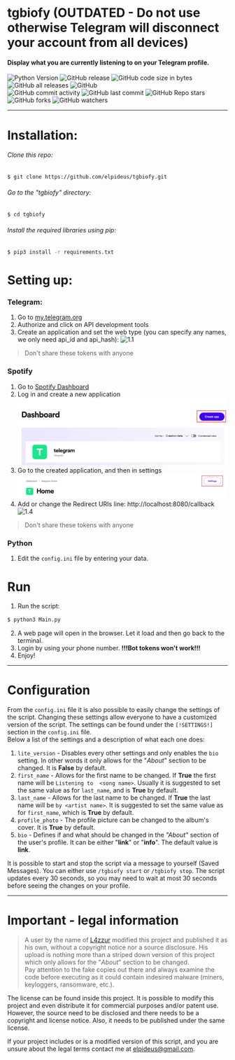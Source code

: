 # tgbiofy (OUTDATED - Do not use otherwise Telegram will disconnect your account from all devices)

#### Display what you are currently listening to on your Telegram profile.

![Python Version](https://img.shields.io/badge/Python-v3.11-informational?style=for-the-badge&logo=python)
![GitHub release ](https://img.shields.io/github/v/release/elpideus/tgbiofy?include_prereleases&style=for-the-badge&logo=github)
![GitHub code size in bytes](https://img.shields.io/github/languages/code-size/elpideus/tgbiofy?style=for-the-badge&logo=github)
![GitHub all releases](https://img.shields.io/github/downloads/elpideus/tgbiofy/total?style=for-the-badge&logo=github)
![GitHub](https://img.shields.io/github/license/elpideus/tgbiofy?style=for-the-badge)\
![GitHub commit activity](https://img.shields.io/github/commit-activity/y/elpideus/tgbiofy?style=for-the-badge&label=Updates%20Frequency)
![GitHub last commit](https://img.shields.io/github/last-commit/elpideus/tgbiofy?style=for-the-badge&label=Updated)
![GitHub Repo stars](https://img.shields.io/github/stars/elpideus/tgbiofy?label=Stars&style=for-the-badge&logo=github)
![GitHub forks](https://img.shields.io/github/forks/elpideus/tgbiofy?label=Forks&style=for-the-badge&logo=github)
![GitHub watchers](https://img.shields.io/github/watchers/elpideus/tgbiofy?label=Watchers&style=for-the-badge&logo=github)

---

# Installation:

###### Clone this repo:
```bash
$ git clone https://github.com/elpideus/tgbiofy.git
```

###### Go to the "tgbiofy" directory:
```bash
$ cd tgbiofy
```

###### Install the required libraries using pip:
```bash
$ pip3 install -r requirements.txt
``` 

# Setting up:

### Telegram:

1. Go to [my.telegram.org](https://my.telegram.org/)
2. Authorize and click on API development tools
3. Create an application and set the web type (you can specify any names, we only need api_id and api_hash):
![1.1](https://github.com/L4zzur/spotify-to-telegram/raw/main/img/2.png)
> Don't share these tokens with anyone

### Spotify
1. Go to [Spotify Dashboard](https://developer.spotify.com/dashboard/)
2. Log in and create a new application 
![1.2](https://github.com/L4zzur/spotify-to-telegram/raw/main/img/3.png)
3. Go to the created application, and then in settings
![1.3](https://github.com/L4zzur/spotify-to-telegram/blob/main/img/4.png)
4. Add or change the Redirect URIs line: http://localhost:8080/callback
![1.4](https://i.ibb.co/phHsr5f/redirecturis.png)
>  Don't share these tokens with anyone

### Python
1. Edit the `config.ini` file by entering your data.

# Run
1. Run the script:
```bash
$ python3 Main.py
```
2. A web page will open in the browser. Let it load and then go back to the terminal.
3. Login by using your phone number. **!!!Bot tokens won't work!!!**
4. Enjoy!

---

# Configuration

From the `config.ini` file it is also possible to easily change the settings of the script. Changing these settings 
allow everyone to have a customized version of the script. The settings can be found under the `[!SETTINGS!]` section 
in the `config.ini` file.\
Below a list of the settings and a description of what each one does:
1. `lite_version` - Disables every other settings and only enables the `bio` setting. In other words it only allows for
the "_About_" section to be changed. It is **False** by default.
2. `first_name` - Allows for the first name to be changed. If **True** the first name will be `Listening to 
<song name>`. Usually it is suggested to set the same value as for `last_name`, and is **True** by default.
3. `last_name` - Allows for the last name to be changed. If **True** the last name will be `by <artist name>`. It is 
suggested to set the same value as for `first_name`, which is **True** by default.
4. `profile_photo` - The profile picture can be changed to the album's cover. It is **True** by default.
5. `bio` - Defines if and what should be changed in the _"About"_ section of the user's profile. It can be either
"**link**" or "**info**". The default value is **link**. 

It is possible to start and stop the script via a message to yourself (Saved Messages). You can either use 
`/tgbiofy start` or `/tgbiofy stop`. The script updates every 30 seconds, so you may need to wait at most 30 seconds 
before seeing the changes on your profile.

---

# Important - legal information

> A user by the name of [L4zzur](https://github.com/L4zzur) modified this project and published it as his own, without a
copyright notice nor a source disclosure. His upload is nothing more than a striped down version of this project which 
only allows for the "_About_" section to be changed.\
Pay attention to the fake copies out there and always examine the code before executing as it could contain indesired
malware (miners, keyloggers, ransomware, etc.). 

The license can be found inside this project. It is possible to modify this project and even distribute it for 
commercial purposes and/or patent use. However, the source need to be disclosed and there needs to be a copyright and 
license notice. Also, it needs to be published under the same license.

If your project includes or is a modified version of this script, and you are unsure about the legal terms contact me at
[elpideus@gmail.com](mailto:elpideus@gmail.com).
